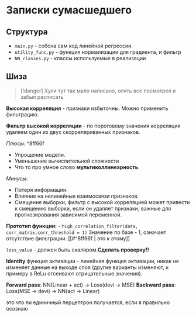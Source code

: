 # Записки сумасшедшего
## Структура
- `main.py` - собсна сам код линейной регрессии.
- `utility_func.py` - функция нормализации для градиента, и фильтр
- `NN_classes.py` - классы используемые в реализации

## Шиза
>[!danger]
>Хули тут так мало написано, опять все посмотрел и забыл расписать

**Высокая корреляция** - признаки избыточны. Можно применить фильтрацию.

**Фильтр высокой корреляции** - по пороговому значения корреляция удаляем один из двух скорреляриванных признаков. 

*Плюсы*: ^8ff66f
 - Упрощение модели.
 - Уменьшение вычислительной сложности
 - Что то про умное слово **мультиколлинеарность**.
 
*Минусы*:
- Потеря информации.
- Влияние на нелинейные взаимосвязи признаков.
- Смещение выборки, фильтр с высокой корреляцией может привести к смещению выборки, если он удаляет признаки, важные для прогнозирования зависимой переменной.

**Прототип функции:** - `high_correlation_filter(data, corr_matrix,corr_threshold = 1)` 
Значение по базе - 1, означает отсутствие фильтрации. [[#^8ff66f | это к этому]]

`loss_value` - должен быть скаляром.**Сделать проверку!!**

**Identity** функция активации - линейная функция активации, никак не изменяет данные на выходе слоя (другие варианты изменяют, к примеру в ReLu отсеивают отрицательные значения).

**Forward pass**: NN(Linear + act) -> Loss(devi -> MSE)
**Backward pass**: Loss(MSE -> devi) -> NN(act -> Linear)

это  что ли единичный перцептрон получается, если я правильно осознаю

